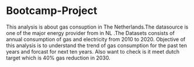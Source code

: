# Bootcamp-Project
This analysis is about gas consuption in The Netherlands.The datasource is one of the major energy provider from in NL .The Datasets consists of annual consumption of  gas and electricity from 2010 to 2020.
Objective of this analysis is to understand the trend of gas consumption for the past ten years and forcast for next ten years.
Also want to check is it meet dutch target which is 40% gas reduction in 2030. 
